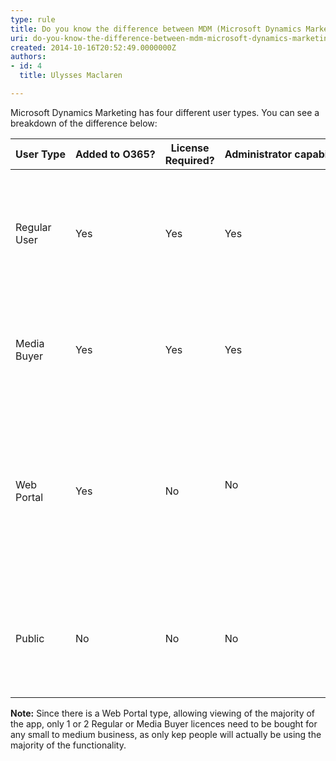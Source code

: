 ```yaml
---
type: rule
title: Do you know the difference between MDM (Microsoft Dynamics Marketing) User Types?
uri: do-you-know-the-difference-between-mdm-microsoft-dynamics-marketing-user-types
created: 2014-10-16T20:52:49.0000000Z
authors:
- id: 4
  title: Ulysses Maclaren

---
```


Microsoft Dynamics Marketing has four different user types. You can see a breakdown of the difference below:


| User Type | Added to O365? | License Required? | Administrator capability? | Description |
| --- | --- | --- | --- | --- |
| Regular User | Yes | Yes | Yes | Most commonly used type. Possible to grant all active role types, excluding media buying. |
| Media Buyer | Yes | Yes | Yes | All active roles a regular user has plus expanded media buying and planning roles. |
| Web Portal | Yes | No | No<br><br> | Restricted access. Intended largely to provide “View” access to specific functionalities contractors, vendors, and clients. Some edit capabilities. |
| Public | No | No | No | Selected functions globally available publicly, such as Public Libraries and Landing Pages. |



 
**Note:**  Since there is a Web Portal type, allowing viewing of the majority of the app, only 1 or 2 Regular or Media Buyer licences need to be bought for any small to medium business, as only kep people will actually be using the majority of the functionality.
